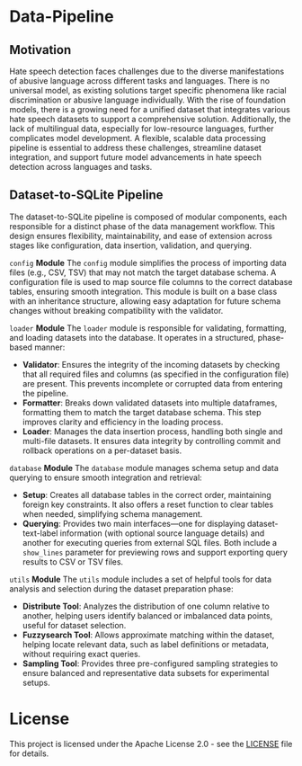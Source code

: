# Data-Pipeline

## Motivation
Hate speech detection faces challenges due to the diverse manifestations of abusive language across different tasks and languages. There is no universal model, as existing solutions target specific phenomena like racial discrimination or abusive language individually. With the rise of foundation models, there is a growing need for a unified dataset that integrates various hate speech datasets to support a comprehensive solution. Additionally, the lack of multilingual data, especially for low-resource languages, further complicates model development. A flexible, scalable data processing pipeline is essential to address these challenges, streamline dataset integration, and support future model advancements in hate speech detection across languages and tasks.

## Dataset-to-SQLite Pipeline
The dataset-to-SQLite pipeline is composed of modular components, each responsible for a distinct phase of the data management workflow. This design ensures flexibility, maintainability, and ease of extension across stages like configuration, data insertion, validation, and querying.

`config` **Module**
The `config` module simplifies the process of importing data files (e.g., CSV, TSV) that may not match the target database schema. A configuration file is used to map source file columns to the correct database tables, ensuring smooth integration. This module is built on a base class with an inheritance structure, allowing easy adaptation for future schema changes without breaking compatibility with the validator.


`loader` **Module**
The `loader` module is responsible for validating, formatting, and loading datasets into the database. It operates in a structured, phase-based manner:

- **Validator**: Ensures the integrity of the incoming datasets by checking that all required files and columns (as specified in the configuration file) are present. This prevents incomplete or corrupted data from entering the pipeline.
- **Formatter**: Breaks down validated datasets into multiple dataframes, formatting them to match the target database schema. This step improves clarity and efficiency in the loading process.
- **Loader**: Manages the data insertion process, handling both single and multi-file datasets. It ensures data integrity by controlling commit and rollback operations on a per-dataset basis.


`database` **Module**
The `database` module manages schema setup and data querying to ensure smooth integration and retrieval:

- **Setup**: Creates all database tables in the correct order, maintaining foreign key constraints. It also offers a reset function to clear tables when needed, simplifying schema management.
- **Querying**: Provides two main interfaces—one for displaying dataset-text-label information (with optional source language details) and another for executing queries from external SQL files. Both include a `show_lines` parameter for previewing rows and support exporting query results to CSV or TSV files.

`utils` **Module**
The `utils` module includes a set of helpful tools for data analysis and selection during the dataset preparation phase:

- **Distribute Tool**: Analyzes the distribution of one column relative to another, helping users identify balanced or imbalanced data points, useful for dataset selection.
- **Fuzzysearch Tool**: Allows approximate matching within the dataset, helping locate relevant data, such as label definitions or metadata, without requiring exact queries.
- **Sampling Tool**: Provides three pre-configured sampling strategies to ensure balanced and representative data subsets for experimental setups.

# License
This project is licensed under the Apache License 2.0 - see the [LICENSE](https://github.com/Master-Project-Hate-Speech/Data-Pipeline/blob/main/LICENSE) file for details.